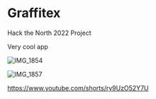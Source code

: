 # Graffitex
Hack the North 2022 Project


Very cool app

![IMG_1854](https://user-images.githubusercontent.com/34976482/190912372-ff13166c-a408-4d25-af48-89631ecdd9f1.PNG)


![IMG_1857](https://user-images.githubusercontent.com/34976482/190912380-7394c5fa-41ef-42df-b034-2643c184a06d.jpg)


https://www.youtube.com/shorts/ry9UzO52Y7U

